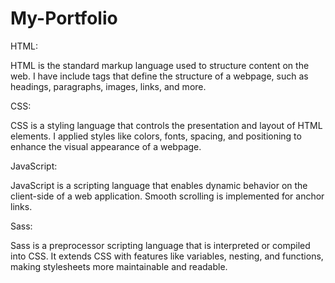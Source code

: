 # My-Portfolio

HTML:

HTML is the standard markup language used to structure content on the web. I have include tags that define the structure of a webpage, such as headings, paragraphs, images, links, and more.

CSS:

CSS is a styling language that controls the presentation and layout of HTML elements. I applied styles like colors, fonts, spacing, and positioning to enhance the visual appearance of a webpage.

JavaScript:

JavaScript is a scripting language that enables dynamic behavior on the client-side of a web application. Smooth scrolling is implemented for anchor links. 

Sass:

Sass is a preprocessor scripting language that is interpreted or compiled into CSS. It extends CSS with features like variables, nesting, and functions, making stylesheets more maintainable and readable.
